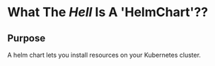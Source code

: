 # What The *Hell* Is A 'HelmChart'??

## Purpose
A helm chart lets you install resources on your Kubernetes cluster. 

## 